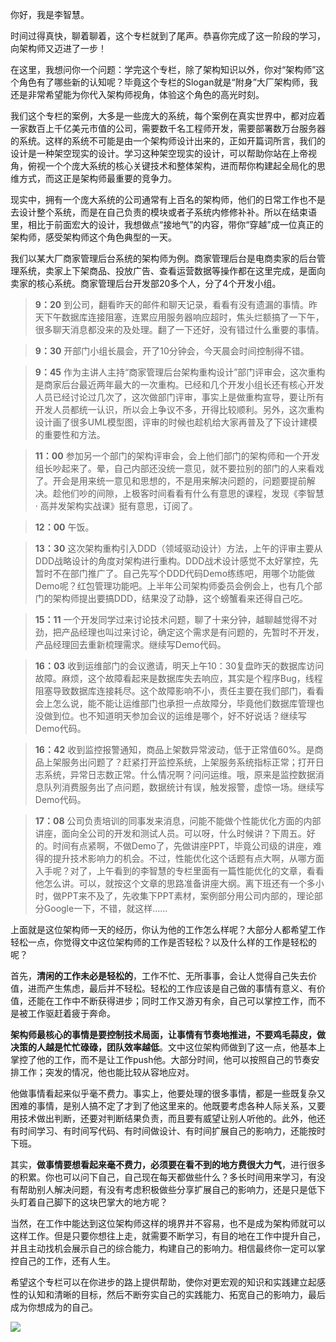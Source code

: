 你好，我是李智慧。

时间过得真快，聊着聊着，这个专栏就到了尾声。恭喜你完成了这一阶段的学习，向架构师又迈进了一步！

在这里，我想问你一个问题：学完这个专栏，除了架构知识以外，你对“架构师”这个角色有了哪些新的认知呢？毕竟这个专栏的Slogan就是“附身”大厂架构师，我还是非常希望能为你代入架构师视角，体验这个角色的高光时刻。

我们这个专栏的案例，大多是一些庞大的系统，每个案例在真实世界中，都对应着一家数百上千亿美元市值的公司，需要数千名工程师开发，需要部署数万台服务器的系统。这样的系统不可能是由一个架构师设计出来的，正如开篇词所言，我们的设计是一种架空现实的设计。学习这种架空现实的设计，可以帮助你站在上帝视角，俯视一个个庞大系统的核心关键技术和整体架构，进而帮你构建起全局化的思维方式，而这正是架构师最重要的竞争力。

现实中，拥有一个庞大系统的公司通常有上百名的架构师，他们的日常工作也不是去设计整个系统，而是在自己负责的模块或者子系统内修修补补。所以在结束语里，相比于前面宏大的设计，我想做点“接地气”的内容，带你“穿越”成一位真正的架构师，感受架构师这个角色典型的一天。

我们以某大厂商家管理后台系统的架构师为例。商家管理后台是电商卖家的后台管理系统，卖家上下架商品、投放广告、查看运营数据等操作都在这里完成，是面向卖家的核心系统。商家管理后台开发部20多个人，分了4个开发小组。

> **9：20** 到公司，翻看昨天的邮件和聊天记录，看看有没有遗漏的事情。昨天下午数据库连接阻塞，连累应用服务器响应超时，焦头烂额搞了一下午，很多聊天消息都没来的及处理。翻了一下还好，没有错过什么重要的事情。

> **9：30** 开部门小组长晨会，开了10分钟会，今天晨会时间控制得不错。

> **9：45** 作为主讲人主持“商家管理后台架构重构设计”部门评审会，这次重构是商家后台最近两年最大的一次重构。已经和几个开发小组长还有核心开发人员已经讨论过几次了，这次做部门评审，事实上是做重构宣导，要让所有开发人员都统一认识，所以会上争议不多，开得比较顺利。另外，这次重构设计画了很多UML模型图，评审的时候也趁机给大家再普及了下设计建模的重要性和方法。

> **11：00** 参加另一个部门的架构评审会，会上他们部门的架构师和一个开发组长吵起来了。晕，自己内部还没统一意见，就不要拉别的部门的人来看戏了。开会是用来统一意见和思想的，不是用来解决问题的，问题要提前解决。趁他们吵的间隙，上极客时间看看有什么有意思的课程，发现《李智慧 · 高并发架构实战课》挺有意思，订阅了。

> **12：00** 午饭。

> **13：30** 这次架构重构引入DDD（领域驱动设计）方法，上午的评审主要从DDD战略设计的角度对架构进行重构。DDD战术设计感觉不太好掌控，先暂时不在部门推广了。自己先写个DDD代码Demo练练吧，用哪个功能做Demo呢？红包管理功能吧。上半年公司架构师委员会例会上，也有几个部门的架构师提出要搞DDD，结果没了动静，这个螃蟹看来还得自己吃。

> **15：11** 一个开发同学过来讨论技术问题，聊了十来分钟，越聊越觉得不对劲，把产品经理也叫过来讨论，确定这个需求是有问题的，先暂时不开发，产品经理回去重新梳理需求。继续写Demo代码。

> **16：03** 收到运维部门的会议邀请，明天上午10：30复盘昨天的数据库访问故障。麻烦，这个故障看起来是数据库失去响应，其实是个程序Bug，线程阻塞导致数据库连接耗尽。这个故障影响不小，责任主要在我们部门，看看会上怎么说，能不能让运维部门也承担一点故障分，毕竟他们数据库管理也没做到位。也不知道明天参加会议的运维是哪个，好不好说话？继续写Demo代码。

> **16：42** 收到监控报警通知，商品上架数异常波动，低于正常值60%。是商品上架服务出问题了？赶紧打开监控系统，上架服务系统指标正常；打开日志系统，异常日志数正常。什么情况啊？问问运维。哦，原来是监控数据消息队列消费服务出了点问题，数据统计有误，触发报警，虚惊一场。继续写Demo代码。

> **17：08** 公司负责培训的同事发来消息，问能不能做个性能优化方面的内部讲座，面向全公司的开发和测试人员。可以呀，什么时候讲？下周五。好的。时间有点紧啊，不做Demo了，先做讲座PPT，毕竟公司级的讲座，难得的提升技术影响力的机会。不过，性能优化这个话题有点大啊，从哪方面入手呢？对了，上午看到的李智慧的专栏里面有一篇性能优化的文章，看看他怎么讲。可以，就按这个文章的思路准备讲座大纲。离下班还有一个多小时，做PPT来不及了，先收集下PPT素材，案例部分用公司内部的，理论部分Google一下，不错，就这样……

上面就是这位架构师一天的经历，你认为他的工作怎么样呢？大部分人都希望工作轻松一点，你觉得文中这位架构师的工作是否轻松？以及什么样的工作是轻松的呢？

首先，**清闲的工作未必是轻松的**，工作不忙、无所事事，会让人觉得自己失去价值，进而产生焦虑，最后并不轻松。轻松的工作应该是自己做的事情有意义、有价值，还能在工作中不断获得进步；同时工作又游刃有余，自己可以掌控工作，而不是被工作驱赶着疲于奔命。

**架构师最核心的事情是要控制技术局面，让事情有节奏地推进，不要鸡毛蒜皮，做决策的人越是忙忙碌碌，团队效率越低**。文中这位架构师做到了这一点，他基本上掌控了他的工作，而不是让工作push他。大部分时间，他可以按照自己的节奏安排工作；突发的情况，他也能比较从容地应对。

他做事情看起来似乎毫不费力。事实上，他要处理的很多事情，都是一些既复杂又困难的事情，是别人搞不定了才到了他这里来的。他既要考虑各种人际关系，又要用技术做出判断，还要对判断结果负责，而且要有威望让别人听他的。此外，他还有时间学习、有时间写代码、有时间做设计、有时间扩展自己的影响力，还能按时下班。

其实，**做事情要想看起来毫不费力，必须要在看不到的地方费很大力气**，进行很多的积累。你也可以问下自己，自己现在每天都做些什么？多长时间用来学习，有没有帮助别人解决问题，有没有考虑积极做些分享扩展自己的影响力，还是只是低下头盯着自己脚下的这块巴掌大的地方呢？

当然，在工作中能达到这位架构师这样的境界并不容易，也不是成为架构师就可以这样工作。但是只要你想往上走，就需要不断学习，有目的地在工作中提升自己，并且主动找机会展示自己的综合能力，构建自己的影响力。相信最终你一定可以掌控自己的工作，还有人生。

希望这个专栏可以在你进步的路上提供帮助，使你对更宏观的知识和实践建立起感性的认知和清晰的目标，然后不断夯实自己的实践能力、拓宽自己的影响力，最后成为你想成为的自己。

[![](https://static001.geekbang.org/resource/image/57/9a/5778bb5fcfeefe22d003be841551489a.jpg?wh=1142x801)](https://jinshuju.net/f/x0MpWT)